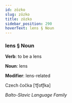 ```yaml
---
id: zözko
slug: zözko
title: zözko
sidebar_position: 290
hoverText: lens § Noun
---
```


### lens § Noun

**Verb**: to be a lens

**Noun**: lens

**Modifier**: lens-related

Czech čočka [ˈt͡ʃot͡ʃka]

*Balto-Slavic Language Family*